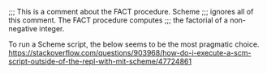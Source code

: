 ;;; This is a comment about the FACT procedure.  Scheme
;;; ignores all of this comment.  The FACT procedure computes
;;; the factorial of a non-negative integer.

To run a Scheme script, the below seems to be the most pragmatic choice.
https://stackoverflow.com/questions/903968/how-do-i-execute-a-scm-script-outside-of-the-repl-with-mit-scheme/47724861
